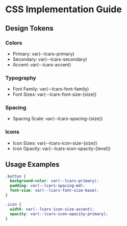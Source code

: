 # CSS Implementation Guide

## Design Tokens

### Colors
- Primary: var(--lcars-primary)
- Secondary: var(--lcars-secondary)
- Accent: var(--lcars-accent)

### Typography
- Font Family: var(--lcars-font-family)
- Font Sizes: var(--lcars-font-size-{size})

### Spacing
- Spacing Scale: var(--lcars-spacing-{size})

### Icons
- Icon Sizes: var(--lcars-icon-size-{size})
- Icon Opacity: var(--lcars-icon-opacity-{level})

## Usage Examples

```css
.button {
  background-color: var(--lcars-primary);
  padding: var(--lcars-spacing-md);
  font-size: var(--lcars-font-size-base);
}

.icon {
  width: var(--lcars-icon-size-accent);
  opacity: var(--lcars-icon-opacity-primary);
}
```
